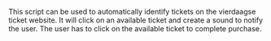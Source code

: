 This script can be used to automatically identify tickets on the vierdaagse ticket website.
It will click on an available ticket and create a sound to notify the user.
The user has to click on the available ticket to complete purchase.
